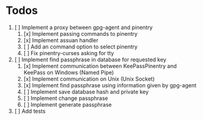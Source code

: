 # Todos

1. [ ] Implement a proxy between gpg-agent and pinentry
    1. [x] Implement passing commands to pinentry
    2. [x] Implement assuan handler
    3. [ ] Add an command option to select pinentry
    4. [ ] Fix pinentry-curses asking for tty
2. [ ] Implement find passphrase in database for requested key
    1. [x] Implement communication between KeePassPinentry and KeePass on Windows (Named Pipe)
    2. [x] Implement communication on Unix (Unix Socket)
    3. [x] Implement find passphrase using information given by gpg-agent
    4. [ ] Implement save database hash and private key
    5. [ ] Implement change passphrase
    6. [ ] Implement generate passphrase
3. [ ] Add tests
